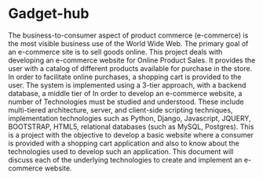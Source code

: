 # Gadget-hub
The business-to-consumer aspect of product commerce (e-commerce) is the most visible business use of the World Wide Web. The primary goal of an e-commerce site is to sell goods online. This project deals with developing an e-commerce website for Online Product Sales. It provides the user with a catalog of different products available for purchase in the store. In order to facilitate online purchases, a shopping cart is provided to the user. The system is implemented using a 3-tier approach, with a backend database, a middle tier of In order to develop an e-commerce website, a number of Technologies must be studied and understood. These include multi-tiered architecture, server, and client-side scripting techniques, implementation technologies such as Python, Django, Javascript, JQUERY, BOOTSTRAP, HTML5, relational databases (such as MySQL, Postgres). This is a project with the objective to develop a basic website where a consumer is provided with a shopping cart application and also to know about the technologies used to develop such an application. This document will discuss each of the underlying technologies to create and implement an e-commerce website.
